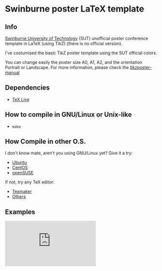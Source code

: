 # Swinburne poster LaTeX template


## Info
[Swinburne University of Technology](http://www.swinburne.edu.au/) (SUT) unofficial poster conference template in LaTeX (using TikZ) (there is no official version).

I've costumised the basic TikZ poster template using the SUT official colors. 

You can change easily the poster size A0, A1, A2, and the orientation Portrait or Landscape. For more information, please check the [tikzposter-manual](https://github.com/FelipMarti/Swinburne-poster-LaTeX-template/blob/master/tikzposter-manual.pdf)


## Dependencies
* [TeX Live](https://www.tug.org/texlive/)


## How to compile in GNU/Linux or Unix-like
* `make`

## How Compile in other O.S.
I don't know mate, aren't you using GNU/Linux yet? Give it a try:
* [Ubuntu](https://www.ubuntu.com/desktop)
* [CentOS](https://www.centos.org/)
* [openSUSE](https://www.opensuse.org/)

If not, try any TeX editor:
* [Texmaker](https://en.wikipedia.org/wiki/Texmaker)
* [Others](https://en.wikipedia.org/wiki/Comparison_of_TeX_editors)


## Examples
![OzCHI 2016](https://github.com/FelipMarti/Swinburne-poster-LaTeX-template/blob/master/examples/OzCHI2016.pdf)

